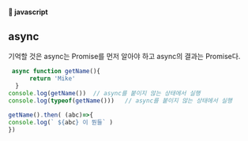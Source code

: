 #### :peach: javascript


## async  
기억할 것은 async는 Promise를 먼저 알아야 하고 async의 결과는 Promise다.   

```js
 async function getName(){
      return 'Mike'
  } 
console.log(getName())  // async를 붙이지 않는 상태에서 실행
console.log(typeof(getName()))   // async를 붙이지 않는 상태에서 실행

getName().then( (abc)=>{
console.log(` ${abc} 이 뭔들` )
})

```


